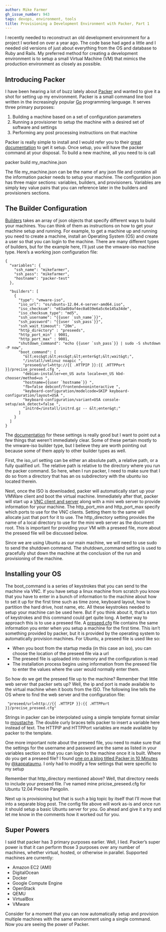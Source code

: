```yaml
---
author: Mike Farmer
gh_issue_number: 943
tags: devops, environment, tools
title: Provisioning a Development Environment with Packer, Part 1
---
```




I recently needed to reconstruct an old development environment for a project I worked on over a year ago. The code base had aged a little and I needed old versions of just about everything from the OS and database to Ruby and Rails. My preferred method for creating a development environment is to setup a small Virtual Machine (VM) that mimics the production environment as closely as possible.

## Introducing Packer

I have been hearing a lot of buzz lately about [Packer](http://www.packer.io/) and wanted to give it a shot for setting up my environment. Packer is a small command line tool written in the increasingly popular [Go](http://golang.org/) programming language. It serves three primary purposes:

1. Building a machine based on a set of configuration parameters
1. Running a provisioner to setup the machine with a desired set of software and settings
1. Performing any post processing instructions on that machine

Packer is really simple to install and I would refer you to their [great documentation](http://www.packer.io/docs/installation.html) to get it setup. Once setup, you will have the packer command at your disposal. To build a new machine, all you need to is call

packer build my_machine.json

The file my_machine.json can be the name of any json file and contains all the information packer needs to setup your machine. The configuration json has three major sections: variables, builders, and provisioners. Variables are simply key value pairs that you can reference later in the builders and provisioners sections.

## The Builder Configuration

[Builders](http://www.packer.io/docs/templates/builders.html) takes an array of json objects that specify different ways to build your machines. You can think of them as instructions on how to get your machine setup and running. For example, to get a machine up and running you need to create a machine, install an Operating System (OS) and create a user so that you can login to the machine. There are many different types of builders, but for the example here, I’ll just use the vmware-iso machine type. Here’s a working json configuration file:

```
{
  "variables": {
    "ssh_name": "mikefarmer",
    "ssh_pass": "mikefarmer",
    "hostname": "packer-test"
  },

  "builders": [
    {
      "type": "vmware-iso",
      "iso_url": "os/ubuntu-12.04.4-server-amd64.iso",
      "iso_checksum": "e83adb9af4ec0a039e6a5c6e145a34de",
      "iso_checksum_type": "md5",
      "ssh_username": "{{user `ssh_name`}}",
      "ssh_password": "{{user `ssh_pass`}}",
      "ssh_wait_timeout": "20m",
      "http_directory" : "preseeds",
      "http_port_min" : 9001,
      "http_port_max" : 9001,
      "shutdown_command": "echo {{user `ssh_pass`}} | sudo -S shutdown -P now",
      "boot_command": [
        "&lt;esc&gt;&lt;esc&gt;&lt;enter&gt;&lt;wait&gt;",
        "/install/vmlinuz noapic ",
        "preseed/url=http://{{ .HTTPIP }}:{{ .HTTPPort }}/precise_preseed.cfg ",
        "debian-installer=en_US auto locale=en_US kbd-chooser/method=us ",
        "hostname={{user `hostname`}} ",
        "fb=false debconf/frontend=noninteractive ",
        "keyboard-configuration/modelcode=SKIP keyboard-configuration/layout=USA ",
        "keyboard-configuration/variant=USA console-setup/ask_detect=false ",
        "initrd=/install/initrd.gz -- &lt;enter&gt;"
      ]
    }
  ]
}
```

The [documentation](http://www.packer.io/docs/templates/builders.html) for these settings is really good but I want to point out a few things that weren’t immediately clear. Some of these pertain mostly to the vmware-iso builder type, but I believe they are worth pointing out because some of them apply to other builder types as well. 

First, the iso_url setting can be either an absolute path, a relative path, or a fully qualified url. The relative path is relative to the directory where you run the packer command. So here, when I run packer, I need to make sure that I do so from a directory that has an os subdirectory with the ubuntu iso located therein.

Next, once the ISO is downloaded, packer will automatically start up your VMWare client and boot the virtual machine. Immediately after that, packer will start up a [VNC client and server](http://en.wikipedia.org/wiki/Virtual_Network_Computing) along with a mini web server to provide information for your machine. The http_port_min and http_port_max specify which ports to use for the VNC clients. Setting them to the same will allocate just that port for it to use. The http_directory setting provides the name of a local directory to use for the mini web server as the document root. This is important for providing your VM with a preseed file, more about the preseed file will be discussed below.

Since we are using Ubuntu as our main machine, we will need to use sudo to send the shutdown command. The shutdown_command setting is used to gracefully shut down the machine at the conclusion of the run and provisioning of the machine.

## Installing your OS

The boot_command is a series of keystrokes that you can send to the machine via VNC. If you have setup a linux machine from scratch you know that you have to enter in a bunch of information to the machine about how to set it up for the first time such as time zone, keyboard layout, how to partition the hard drive, host name, etc. All these keystrokes needed to setup your machine can be used here. But if you think about it, that’s a ton of keystrokes and this command could get quite long. A better way to approach this is to use a preseed file. A [preseed.cfg](https://help.ubuntu.com/lts/installation-guide/i386/appendix-preseed.html) file contains the same information you enter when you setup a machine for the first time. This isn’t something provided by packer, but it is provided by the operating system to automatically provision machines. For Ubuntu, a preseed file is used like so:

- When you boot from the startup media (in this case an iso), you can choose the location of the preseed file via a url
- The preseed file is uploaded into memory and the configuration is read
- The installation process begins using information from the preseed file to enter the values where the user would normally enter them.

So how do we get the preseed file up to the machine? Remember that little web server that packer sets up? Well, the ip and port is made available to the virtual machine when it boots from the ISO. The following line tells the OS where to find the web server and the configuration file:

```
 "preseed/url=http://{{ .HTTPIP }}:{{ .HTTPPort }}/precise_preseed.cfg"
```

Strings in packer can be interpolated using a simple template format similar to [moustache](http://mustache.github.io/). The double curly braces tells packer to insert a variable here instead of text. The HTTPIP and HTTPPort variables are made available by packer to the template.

One more important note about the preseed file, you need to make sure that the settings for the username and password are the same as listed in your variables section so that you can login to the machine once it is built. Where do you get a preseed file? I found [one on a blog titled Packer in 10 Minutes](http://kappataumu.com/articles/creating-an-Ubuntu-VM-with-packer.html) by [@kappataumu](https://twitter.com/kappataumu). I only had to modify a few settings that were specific to my setup

Remember that http_directory mentioned above? Well, that directory needs to include your preseed file. I’ve named mine pricise_preseed.cfg for Ubuntu 12.04 Precise Pangolin.

Next up is provisioning but that is such a big topic by itself that I’ll move that into a separate blog post. The config file above will work as-is and once run it should setup a basic Ubuntu server for you. Go ahead and give it a try and let me know in the comments how it worked out for you.

## Super Powers

I said that packer has 3 primary purposes earlier. Well, I lied. Packer’s super power is that it can perform those 3 purposes over any number of machines, whether virtual, hosted, or otherwise in parallel. Supported machines are currently:

- Amazon EC2 (AMI)
- DigitalOcean
- Docker
- Google Compute Engine
- OpenStack
- QEMU
- VirtualBox
- VMware

Consider for a moment that you can now automatically setup and provision multiple machines with the same environment using a single command. Now you are seeing the power of Packer. 


